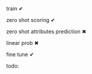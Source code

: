 train &#x2714;

zero shot scoring &#x2714;

zero shot attributes prediction &#x2716;

linear prob &#x2716;

fine tune &#x2714;

todo:
